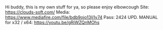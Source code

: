 Hi buddy, this is my own stuff for ya, so please enjoy elbowcough
Site: https://clouds-soft.com/
Media: https://www.mediafire.com/file/bdb9ojo13lj1y74
Pass: 2424
UPD. MANUAL for x32 / x64: https://youtu.be/gRiWZQnMOhs
